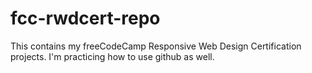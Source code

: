 # fcc-rwdcert-repo
This contains my freeCodeCamp Responsive Web Design Certification projects.
I'm practicing how to use github as well.
